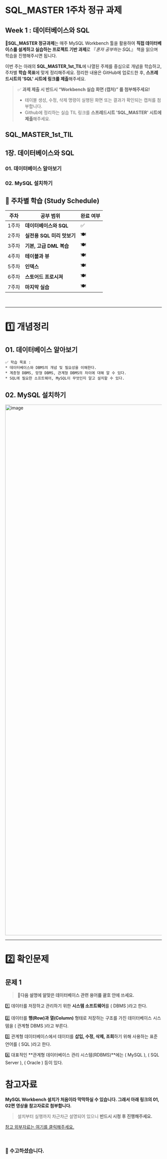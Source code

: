 # SQL_MASTER 1주차 정규 과제 

## Week 1 : 데이터베이스와 SQL 

📌**SQL_MASTER 정규과제**는 매주 MySQL Workbench 툴을 활용하여 **직접 데이터베이스를 설계하고 실습하는 프로젝트 기반 과제**로  『*혼자 공부하는 SQL*』 책을 읽으며 학습을 진행해주시면 됩니다. 

<!-- 교재는 Notion - 자료실에서 다운받으실 수 있습니다. -->

이번 주는 아래의 **SQL_MASTER_1st_TIL**에 나열된 주제를 중심으로 개념을 학습하고, 주차별 **학습 목표**에 맞게 정리해주세요. 정리한 내용은 GitHub에 업로드한 후, **스프레드시트의 'SQL' 시트에 링크를 제출**해주세요. 



> ✅ **과제 제출 시 반드시 “Workbench 실습 화면 (캡처)” 를 첨부해주세요!**
>
> - 테이블 생성, 수정, 삭제 명령이 실행된 화면 또는 결과가 확인되는 캡처를 첨부합니다.
> - Github에 정리하는 실습 TIL 링크를 **스프레드시트 'SQL_MASTER' 시트에 제출**해주세요.



## SQL_MASTER_1st_TIL

## 1장. 데이터베이스와 SQL

### 01. 데이터베이스 알아보기

### 02. MySQL 설치하기



## 🏁 주차별 학습 (Study Schedule)

| 주차  | 공부 범위                  | 완료 여부 |
| ----- | -------------------------- | --------- |
| 1주차 | **데이터베이스와 SQL**     | ✅         |
| 2주차 | **실전용 SQL 미리 맛보기** | 🍽️         |
| 3주차 | **기본, 고급 DML 복습**    | 🍽️         |
| 4주차 | **테이블과 뷰**            | 🍽️         |
| 5주차 | **인덱스**                 | 🍽️         |
| 6주차 | **스토어드 프로시져**      | 🍽️         |
| 7주차 | **마지막 실습**            | 🍽️         |

<br>

<!-- 여기까진 그대로 둬 주세요-->

---

# 1️⃣ 개념정리

## 01. 데이터베이스 알아보기

~~~
✅ 학습 목표 :
* 데이터베이스와 DBMS의 개념 및 필요성을 이해한다.
* 계층형 DBMS, 망형 DBMS, 관계형 DBMS의 차이에 대해 알 수 있다.
* SQL에 필요한 소프트웨어, MySQL이 무엇인지 알고 설치할 수 있다. 
~~~

## 02. MySQL 설치하기

<img width="2246" height="1700" alt="image" src="https://github.com/user-attachments/assets/6b16c411-3aa9-4695-abcc-43a78e67f8de" />



<br>

---

# 2️⃣ 확인문제

## 문제 1

> **🧚다음 설명에 알맞은 데이터베이스 관련 용어를 괄호 안에 쓰세요.**

1️⃣ 데이터를 저장하고 관리하기 위한 **시스템 소프트웨어**를 (  DBMS  )라고 한다.

2️⃣ 데이터를 **행(Row)과 열(Column)** 형태로 저장하는 구조를 가진 데이터베이스 시스템을 (  관계형 DBMS  )라고 부른다.

3️⃣ 관계형 데이터베이스에서 데이터를 **삽입, 수정, 삭제, 조회**하기 위해 사용하는 표준 언어를 (  SQL  )라고 한다.

4️⃣ 대표적인 **관계형 데이터베이스 관리 시스템(RDBMS)**에는 (  MySQL  ), (  SQL Server  ), (  Oracle  ) 등이 있다.


# 참고자료

**MySQL Workbench 설치가 처음이라 막막하실 수 있습니다. 그래서 아래 링크의 01, 02편 영상을 참고자료로 첨부합니다.**

> 설치부터 실행까지 차근차근 설명되어 있으니 **반드시 시청 후 진행해주세요.**



[참고 외부자료는 여기를 클릭해주세요.](https://www.youtube.com/playlist?list=PL_RECGqDS3ieZFybjCx0kTYkPK-TioY1S)

<br>

### 🎉 수고하셨습니다.
